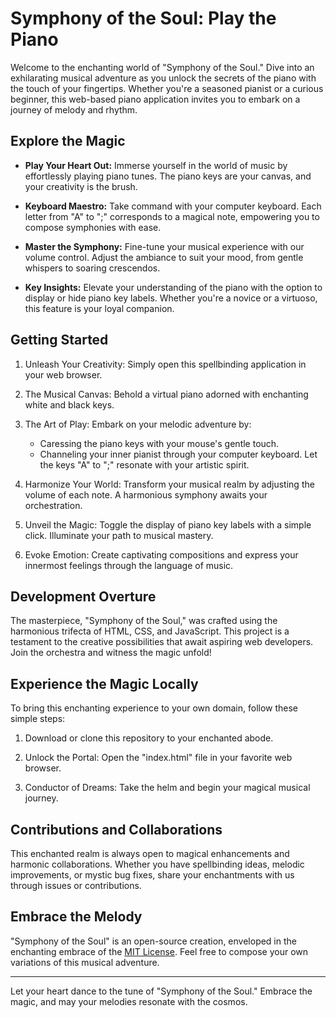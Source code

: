 # Symphony of the Soul: Play the Piano

Welcome to the enchanting world of "Symphony of the Soul." Dive into an exhilarating musical adventure as you unlock the secrets of the piano with the touch of your fingertips. Whether you're a seasoned pianist or a curious beginner, this web-based piano application invites you to embark on a journey of melody and rhythm.


## Explore the Magic

- **Play Your Heart Out:** Immerse yourself in the world of music by effortlessly playing piano tunes. The piano keys are your canvas, and your creativity is the brush.

- **Keyboard Maestro:** Take command with your computer keyboard. Each letter from "A" to ";" corresponds to a magical note, empowering you to compose symphonies with ease.

- **Master the Symphony:** Fine-tune your musical experience with our volume control. Adjust the ambiance to suit your mood, from gentle whispers to soaring crescendos.

- **Key Insights:** Elevate your understanding of the piano with the option to display or hide piano key labels. Whether you're a novice or a virtuoso, this feature is your loyal companion.

## Getting Started

1. Unleash Your Creativity: Simply open this spellbinding application in your web browser.

2. The Musical Canvas: Behold a virtual piano adorned with enchanting white and black keys.

3. The Art of Play: Embark on your melodic adventure by:
   - Caressing the piano keys with your mouse's gentle touch.
   - Channeling your inner pianist through your computer keyboard. Let the keys "A" to ";" resonate with your artistic spirit.

4. Harmonize Your World: Transform your musical realm by adjusting the volume of each note. A harmonious symphony awaits your orchestration.

5. Unveil the Magic: Toggle the display of piano key labels with a simple click. Illuminate your path to musical mastery.

6. Evoke Emotion: Create captivating compositions and express your innermost feelings through the language of music.

## Development Overture

The masterpiece, "Symphony of the Soul," was crafted using the harmonious trifecta of HTML, CSS, and JavaScript. This project is a testament to the creative possibilities that await aspiring web developers. Join the orchestra and witness the magic unfold!

## Experience the Magic Locally

To bring this enchanting experience to your own domain, follow these simple steps:

1. Download or clone this repository to your enchanted abode.

2. Unlock the Portal: Open the "index.html" file in your favorite web browser.

3. Conductor of Dreams: Take the helm and begin your magical musical journey.

## Contributions and Collaborations

This enchanted realm is always open to magical enhancements and harmonic collaborations. Whether you have spellbinding ideas, melodic improvements, or mystic bug fixes, share your enchantments with us through issues or contributions.

## Embrace the Melody

"Symphony of the Soul" is an open-source creation, enveloped in the enchanting embrace of the [MIT License](LICENSE). Feel free to compose your own variations of this musical adventure.

---

Let your heart dance to the tune of "Symphony of the Soul." Embrace the magic, and may your melodies resonate with the cosmos.
